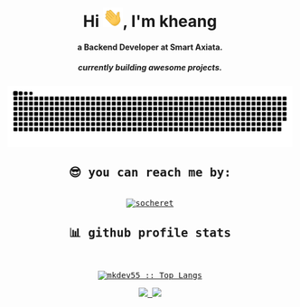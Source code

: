 <div align="center">
<h1 align="center">Hi <img width="35" src="https://github.com/mkdev55/mkdev55/blob/main/img/waving.gif">, I'm kheang</h1>
<h4 align="center">a Backend Developer at Smart Axiata.</h4>
<h5 align="center">currently building awesome projects.</h5>

</div>

<div align="center">
  <a href="https://github.com/mkdev55">
  <img  src="https://github.com/mkdev55/mkdev55/blob/main/img/grid-snake.svg"
       alt="snake" /></a>
</div>

  <samp>
    <h2 align="center">😎 you can reach me by:</h2>
    <p align="center">
      <br/>
      <a href="https://www.linkedin.com/in/meng-kheang-7b0215253/" target="blank"><img align="center"
         src="https://img.shields.io/badge/linkedin-%231DA1F2.svg?style=for-the-badge&logo=linkedin&logoColor=white"
         alt="socheret" height="30"/></a>

  </samp>
</div>
</div>

<div> 
  
  <div>
    <h2 align="center"> 📊 github profile stats </h2>
      <br/>
        <p align="center">
          <a href="https://github.com/mkdev55/">
          <img src="https://github-readme-stats.vercel.app/api/top-langs/?username=mkdev55&langs_count=6&theme=gruvbox&layout=compact&hide_border=true" alt="mkdev55 :: Top Langs" /></a>
        </p>
        <p align="center">
          <a href="https://github.com/mkdev55/">
          <img width="49.5%" src="https://github-readme-stats.vercel.app/api?username=mkdev55&show_icons=true&theme=gruvbox&hide_border=true&count_private=true" />
          <img width="49.5%" src="https://github-readme-streak-stats.herokuapp.com/?user=mkdev55&theme=gruvbox&hide_border=true&count_private=true" />
          </a>
       </p>
     <br>
  </div>    
</div>

<div>
  <br/>
</div>
